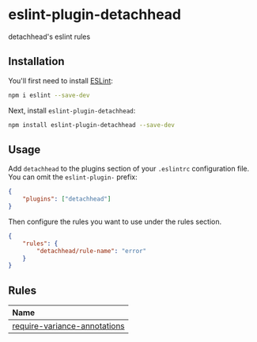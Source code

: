# eslint-plugin-detachhead

detachhead&#39;s eslint rules

## Installation

You'll first need to install [ESLint](https://eslint.org/):

```sh
npm i eslint --save-dev
```

Next, install `eslint-plugin-detachhead`:

```sh
npm install eslint-plugin-detachhead --save-dev
```

## Usage

Add `detachhead` to the plugins section of your `.eslintrc` configuration file. You can omit the `eslint-plugin-` prefix:

```json
{
    "plugins": ["detachhead"]
}
```

Then configure the rules you want to use under the rules section.

```json
{
    "rules": {
        "detachhead/rule-name": "error"
    }
}
```

## Rules

<!-- begin auto-generated rules list -->

| Name                                                                       |
| :------------------------------------------------------------------------- |
| [require-variance-annotations](docs/rules/require-variance-annotations.md) |

<!-- end auto-generated rules list -->
